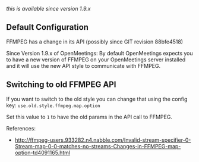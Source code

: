 _this is available since version 1.9.x_

## Default Configuration ##

FFMPEG has a change in its API (possibly since GIT revision 88bfe4518)

Since Version 1.9.x of OpenMeetings:
By default OpenMeetings expects you to have a new version of FFMPEG on your OpenMeetings server installed and it will use the new API style to communicate with FFMPEG.

## Switching to old FFMPEG API ##

If you want to switch to the old style you can change that using the config key:
`use.old.style.ffmpeg.map.option`

Set this value to `1` to have the old params in the API call to FFMPEG.


References:
  * http://ffmpeg-users.933282.n4.nabble.com/Invalid-stream-specifier-0-Stream-map-0-0-matches-no-streams-Changes-in-FFMPEG-map-option-td4091165.html